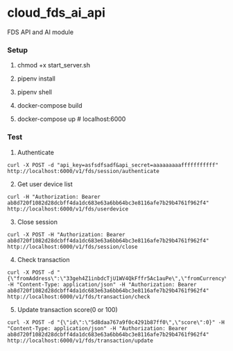# cloud_fds_ai_api
FDS API and AI module

### Setup
1. chmod +x start_server.sh

2. pipenv install

3. pipenv shell

4. docker-compose build

5. docker-compose up # localhost:6000


### Test
1. Authenticate
```
curl -X POST -d "api_key=asfsdfsadf&api_secret=aaaaaaaaafffffffffff" http://localhost:6000/v1/fds/session/authenticate
```

2. Get user device list
```
curl -H "Authorization: Bearer ab8d720f1082d28dcbff4da1dc683e63a6bb64bc3e8116afe7b29b4761f962f4" http://localhost:6000/v1/fds/userdevice
```

3. Close session
```
curl -X POST -H "Authorization: Bearer ab8d720f1082d28dcbff4da1dc683e63a6bb64bc3e8116afe7b29b4761f962f4" http://localhost:6000/v1/fds/session/close
```

4. Check transaction
```
curl -X POST -d "{\"fromAddress\":\"33geh4Z1inbdcTjU1WV4QkFffr5Ac1auPe\",\"fromCurrency\":\"BTC\",\"toAddress\":\"3Jr1S6mRhZPmk9jYQT7gFX74At8vMJ4JKP\",\"toCurrency\":\"BTC\",\"amount\":3.5,\"senderDeviceId\":1,\"senderIp\":\"10.0.0.1\",\"transactedAt\":\"20190909T1212\"}" -H "Content-Type: application/json" -H "Authorization: Bearer ab8d720f1082d28dcbff4da1dc683e63a6bb64bc3e8116afe7b29b4761f962f4" http://localhost:6000/v1/fds/transaction/check
```

5. Update transaction score(0 or 100)
```
curl -X POST -d "{\"id\":\"5d8daa767a9f0c4291b87ff0\",\"score\":0}" -H "Content-Type: application/json" -H "Authorization: Bearer ab8d720f1082d28dcbff4da1dc683e63a6bb64bc3e8116afe7b29b4761f962f4" http://localhost:6000/v1/fds/transaction/update
```
